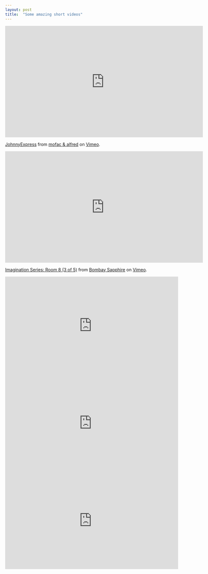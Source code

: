 ```yaml
---
layout: post
title:  "Some amazing short videos"
---
```

<iframe src="https://player.vimeo.com/video/94502406" width="640" height="360" frameborder="0" webkitallowfullscreen mozallowfullscreen allowfullscreen></iframe>
<p><a href="https://vimeo.com/94502406">JohnnyExpress</a> from <a href="https://vimeo.com/aiw">mofac &amp; alfred</a> on <a href="https://vimeo.com">Vimeo</a>.</p>

<iframe src="https://player.vimeo.com/video/64878402" width="640" height="360" frameborder="0" webkitallowfullscreen mozallowfullscreen allowfullscreen></iframe>
<p><a href="https://vimeo.com/64878402">Imagination Series: Room 8 (3 of 5)</a> from <a href="https://vimeo.com/bombaysapphireofficial">Bombay Sapphire</a> on <a href="https://vimeo.com">Vimeo</a>.</p>

<iframe width="560" height="315" src="https://www.youtube.com/embed/7tScAyNaRdQ" frameborder="0" allowfullscreen></iframe>

<iframe width="560" height="315" src="https://www.youtube.com/embed/xQuGpW0NuW8" frameborder="0" allowfullscreen></iframe>

<iframe width="560" height="315" src="https://www.youtube.com/embed/4drucg1A6Xk" frameborder="0" allowfullscreen></iframe>
